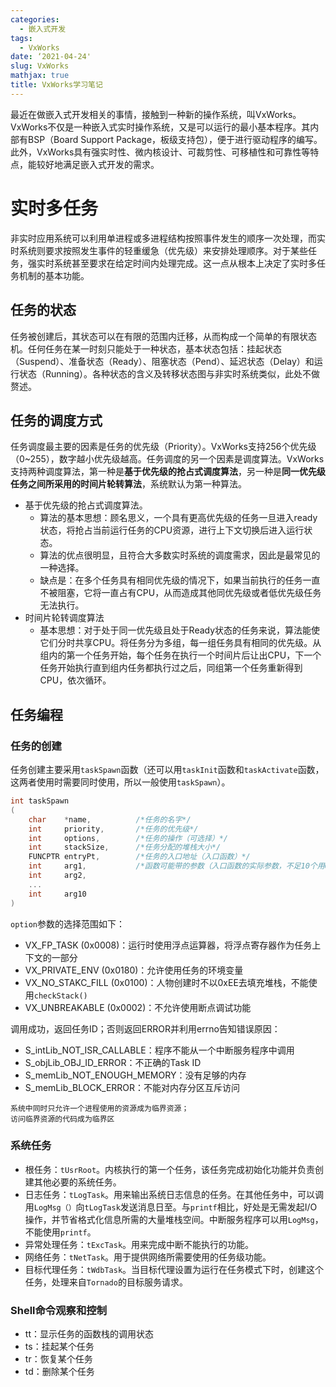 ```yaml
---
categories:
  - 嵌入式开发
tags:
  - VxWorks
date: ‘2021-04-24'
slug: VxWorks
mathjax: true
title: VxWorks学习笔记
---
```


最近在做嵌入式开发相关的事情，接触到一种新的操作系统，叫VxWorks。VxWorks不仅是一种嵌入式实时操作系统，又是可以运行的最小基本程序。其内部有BSP（Board Support Package，板级支持包），便于进行驱动程序的编写。此外，VxWorks具有强实时性、微内核设计、可裁剪性、可移植性和可靠性等特点，能较好地满足嵌入式开发的需求。

<!-- more -->

# 实时多任务

非实时应用系统可以利用单进程或多进程结构按照事件发生的顺序一次处理，而实时系统则要求按照发生事件的轻重缓急（优先级）来安排处理顺序。对于某些任务，强实时系统甚至要求在给定时间内处理完成。这一点从根本上决定了实时多任务机制的基本功能。

## 任务的状态

任务被创建后，其状态可以在有限的范围内迁移，从而构成一个简单的有限状态机。任何任务在某一时刻只能处于一种状态，基本状态包括：挂起状态（Suspend）、准备状态（Ready）、阻塞状态（Pend）、延迟状态（Delay）和运行状态（Running）。各种状态的含义及转移状态图与非实时系统类似，此处不做赘述。

## 任务的调度方式

任务调度最主要的因素是任务的优先级（Priority）。VxWorks支持256个优先级（0~255），数字越小优先级越高。任务调度的另一个因素是调度算法。VxWorks支持两种调度算法，第一种是**基于优先级的抢占式调度算法**，另一种是**同一优先级任务之间所采用的时间片轮转算法**，系统默认为第一种算法。

* 基于优先级的抢占式调度算法。
  * 算法的基本思想：顾名思义，一个具有更高优先级的任务一旦进入ready状态，将抢占当前运行任务的CPU资源，进行上下文切换后进入运行状态。
  * 算法的优点很明显，且符合大多数实时系统的调度需求，因此是最常见的一种选择。
  * 缺点是：在多个任务具有相同优先级的情况下，如果当前执行的任务一直不被阻塞，它将一直占有CPU，从而造成其他同优先级或者低优先级任务无法执行。
* 时间片轮转调度算法
  * 基本思想：对于处于同一优先级且处于Ready状态的任务来说，算法能使它们分时共享CPU。将任务分为多组，每一组任务具有相同的优先级。从组内的第一个任务开始，每个任务在执行一个时间片后让出CPU，下一个任务开始执行直到组内任务都执行过之后，同组第一个任务重新得到CPU，依次循环。

## 任务编程

### 任务的创建

任务创建主要采用`taskSpawn`函数（还可以用`taskInit`函数和`taskActivate`函数，这两者使用时需要同时使用，所以一般使用`taskSpawn`）。

```c
int taskSpawn
(
	char	*name,			/*任务的名字*/
    int		priority,		/*任务的优先级*/
    int		options,		/*任务的操作（可选择）*/
    int 	stackSize,		/*任务分配的堆栈大小*/
    FUNCPTR	entryPt,		/*任务的入口地址（入口函数）*/
    int		arg1,			/*函数可能带的参数（入口函数的实际参数，不足10个用0补足）*/
    int 	arg2,
    ...
    int 	arg10
)
```

`option`参数的选择范围如下：

* VX_FP_TASK (0x0008)：运行时使用浮点运算器，将浮点寄存器作为任务上下文的一部分
* VX_PRIVATE_ENV (0x0180)：允许使用任务的环境变量
* VX_NO_STAKC_FILL (0x0100)：人物创建时不以0xEE去填充堆栈，不能使用`checkStack()`
* VX_UNBREAKABLE (0x0002)：不允许使用断点调试功能

调用成功，返回任务ID；否则返回ERROR并利用errno告知错误原因：

* S_intLib_NOT_ISR_CALLABLE：程序不能从一个中断服务程序中调用
* S_objLib_OBJ_ID_ERROR：不正确的Task ID
* S_memLib_NOT_ENOUGH_MEMORY：没有足够的内存
* S_memLib_BLOCK_ERROR：不能对内存分区互斥访问

```
系统中同时只允许一个进程使用的资源成为临界资源；
访问临界资源的代码成为临界区
```

### 系统任务

* 根任务：`tUsrRoot`。内核执行的第一个任务，该任务完成初始化功能并负责创建其他必要的系统任务。
* 日志任务：`tLogTask`。用来输出系统日志信息的任务。在其他任务中，可以调用`LogMsg（）`向`tLogTask`发送消息日至。与`printf`相比，好处是无需发起I/O操作，并节省格式化信息所需的大量堆栈空间。中断服务程序可以用`LogMsg`，不能使用`printf`。
* 异常处理任务：`tExcTask`。用来完成中断不能执行的功能。
* 网络任务：`tNetTask`。用于提供网络所需要使用的任务级功能。
* 目标代理任务：`tWdbTask`。当目标代理设置为运行在任务模式下时，创建这个任务，处理来自`Tornado`的目标服务请求。

### Shell命令观察和控制

* tt：显示任务的函数栈的调用状态
* ts：挂起某个任务
* tr：恢复某个任务
* td：删除某个任务

